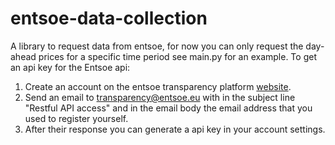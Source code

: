 # entsoe-data-collection
A library to request data from entsoe, for now you can only request the day-ahead prices for a specific time period see main.py for an example.
To get an api key for the Entsoe api:

1. Create an account on the entsoe transparency platform [website](https://keycloak.tp.entsoe.eu/realms/tp/protocol/openid-connect/auth?response_type=code&client_id=tp-web&redirect_uri=https%3A%2F%2Ftransparency.entsoe.eu%2Fsso%2Flogin&state=d2ec9a89-c34d-4a5f-8232-146d8dddaac0&login=true&scope=openid).
2. Send an email to [transparency@entsoe.eu](transparency@entsoe.eu) with in the subject line "Restful API access" and in the email body the email address that you used to register yourself.
3. After their response you can generate a api key in your account settings.